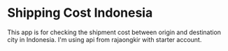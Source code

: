# Shipping Cost Indonesia
This app is for checking the shipment cost between origin and destination city in Indonesia. I'm using api from rajaongkir with starter account. 
